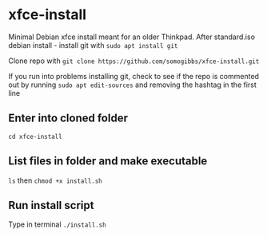 # xfce-install
Minimal Debian xfce install meant for an older Thinkpad.
After standard.iso debian install - install git with `sudo apt install git` 

Clone repo with `git clone https://github.com/somogibbs/xfce-install.git`  

If you run into problems installing git, check to see if the repo is commented out 
by running `sudo apt edit-sources` and removing the hashtag in the first line

## Enter into cloned folder 
`cd xfce-install`

## List files in folder and make executable 
`ls` then `chmod +x install.sh` 

## Run install script
Type in terminal `./install.sh`
